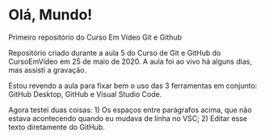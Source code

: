 # Olá, Mundo!
 Primeiro repositório do Curso Em Vídeo Git e Github

 Repositório criado durante a aula 5 do Curso de Git e GitHub do CursoEmVídeo em 25 de maio de 2020. A aula foi ao vivo há alguns dias, mas assisti a gravação.
 
 Estou revendo a aula para fixar bem o uso das 3 ferramentas em conjunto: GitHub Desktop, GitHub e Visual Studio Code.

Agora testei duas coisas: 1) Os espaços entre parágrafos acima, que não estava acontecendo quando eu mudava de linha no VSC; 2) Editar esse texto diretamente do GitHub.
